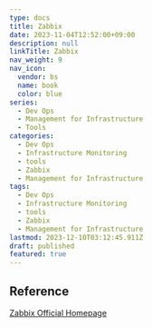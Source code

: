 ```yaml
---
type: docs
title: Zabbix
date: 2023-11-04T12:52:00+09:00
description: null
linkTitle: Zabbix
nav_weight: 9
nav_icon:
  vendor: bs
  name: book
  color: blue
series:
  - Dev Ops
  - Management for Infrastructure
  - Tools
categories:
  - Dev Ops
  - Infrastructure Monitoring
  - tools
  - Zabbix
  - Management for Infrastructure
tags:
  - Dev Ops
  - Infrastructure Monitoring
  - tools
  - Zabbix
  - Management for Infrastructure
lastmod: 2023-12-10T03:12:45.911Z
draft: published
featured: true
---
```


## Reference

[Zabbix Official Homepage](https://www.zabbix.com/)
